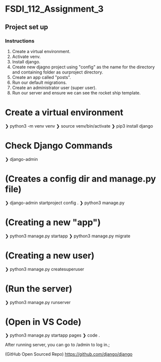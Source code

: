 # FSDI_112_Assignment_3

## Project set up 

### Instructions

1. Create a virtual environment.
2. Activate venv.
3. Install django.
4. Create new djagno project using "config" as the name for the directory and containing folder as ourproject directory. 
5. Create an app called "posts".
6. Run our default migrations.
7. Create an administrator user (super user).
8. Run our server and ensure we can see the rocket ship template.

# Create a virtual environment
❯ python3 -m venv venv
❯ source venv/bin/activate
❯ pip3 install django

# Check Django Commands
❯ django-admin

# (Creates a config dir and manage.py file)
❯ django-admin startproject config . 
❯ python3 manage.py

# (Creating a new "app")
❯ python3 manage.py startapp <name>
❯ python3 manage.py migrate

# (Creating a new user)
❯ python3 manage.py createsuperuser

# (Run the server)
❯ python3 manage.py runserver

# (Open in VS Code)
❯ python3 manage.py startapp pages
❯ code .

After running server, you can go to /admin to log in.;

(GitHub Open Sourced Repo)
https://github.com/django/django